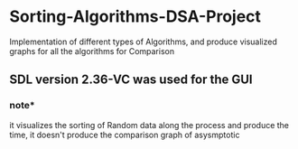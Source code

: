 # Sorting-Algorithms-DSA-Project
Implementation of different types of Algorithms, and produce visualized graphs for all the algorithms for Comparison


## SDL version 2.36-VC was used for the GUI 
### note*
it visualizes the sorting of  Random data along the process and produce the time, it doesn't produce the comparison graph of asysmptotic 
